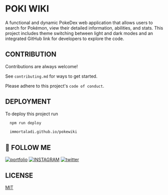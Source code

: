 
# POKI WIKI

A functional and dynamic PokeDex web application that allows users to search for Pokémon, view their detailed information, abilities, and stats. This project includes theme switching between light and dark modes and an integrated GitHub link for developers to explore the code.


## CONTRIBUTION

Contributions are always welcome!

See `contributing.md` for ways to get started.

Please adhere to this project's `code of conduct`.


## DEPLOYMENT

To deploy this project run

```bash
  npm run deploy

  immortaladi.github.io/pokewiki
```


## 🔗 FOLLOW ME
[![portfolio](https://img.shields.io/badge/my_portfolio-000?style=for-the-badge&logo=ko-fi&logoColor=white)](https://immortaladi.github.io/immortal)
[![INSTAGRAM](https://img.shields.io/badge/instagram-0A66C2?style=for-the-badge&logo=instagram&logoColor=red)](https://www.instagram.com/proankit01)
[![twitter](https://img.shields.io/badge/twitter-1DA1F2?style=for-the-badge&logo=x&logoColor=black)](https://twitter.com/immortaladit)


## LICENSE

[MIT](https://choosealicense.com/licenses/mit/)

